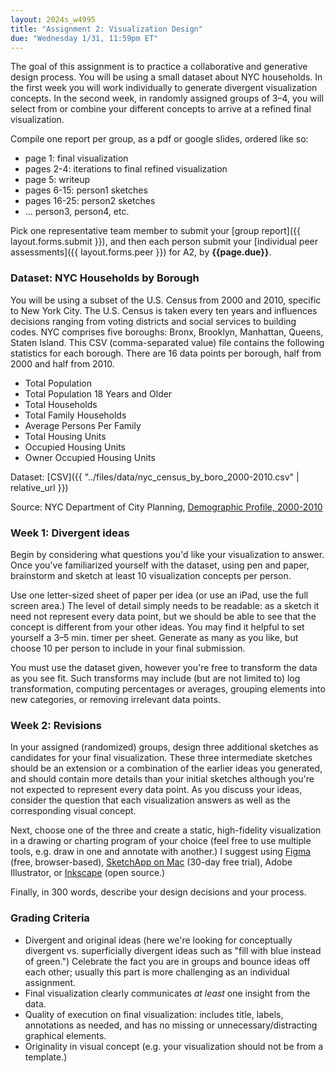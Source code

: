 ```yaml
---
layout: 2024s_w4995
title: "Assignment 2: Visualization Design"
due: "Wednesday 1/31, 11:59pm ET"
---
```


The goal of this assignment is to practice a collaborative and generative design process. You will be using a small dataset about NYC households. In the first week you will work individually to generate divergent visualization concepts. In the second week, in randomly assigned groups of 3–4, you will select from or combine your different concepts to arrive at a refined final visualization.

Compile one report per group, as a pdf or google slides, ordered like so:
- page 1: final visualization
- pages 2-4: iterations to final refined visualization
- page 5: writeup
- pages 6-15: person1 sketches
- pages 16-25: person2 sketches
- ... person3, person4, etc.

Pick one representative team member to submit your [group report]({{ layout.forms.submit }}), and then each person submit your [individual peer assessments]({{ layout.forms.peer }}) for A2, by **{{page.due}}**.

### Dataset: NYC Households by Borough

You will be using a subset of the U.S. Census from 2000 and 2010, specific to New York City. The U.S. Census is taken every ten years and influences decisions ranging from voting districts and social services to building codes. NYC comprises five boroughs: Bronx, Brooklyn, Manhattan, Queens, Staten Island. This CSV (comma-separated value) file contains the following statistics for each borough. There are 16 data points per borough, half from 2000 and half from 2010.
- Total Population
- Total Population 18 Years and Older
- Total Households
- Total Family Households
- Average Persons Per Family
- Total Housing Units
- Occupied Housing Units
- Owner Occupied Housing Units

Dataset: [CSV]({{ "../files/data/nyc_census_by_boro_2000-2010.csv" |  relative_url }})

Source: NYC Department of City Planning, [Demographic Profile, 2000-2010](https://www1.nyc.gov/site/planning/data-maps/nyc-population/census-2010.page)

### Week 1: Divergent ideas

Begin by considering what questions you'd like your visualization to answer. Once you've familiarized yourself with the dataset, using pen and paper, brainstorm and sketch at least 10 visualization concepts per person.

Use one letter-sized sheet of paper per idea (or use an iPad, use the full screen area.) The level of detail simply needs to be readable: as a sketch it need not represent every data point, but we should be able to see that the concept is different from your other ideas. You may find it helpful to set yourself a 3–5 min. timer per sheet. Generate as many as you like, but choose 10 per person to include in your final submission.

You must use the dataset given, however you're free to transform the data as you see fit. Such transforms may include (but are not limited to) log transformation, computing percentages or averages, grouping elements into new categories, or removing irrelevant data points.

### Week 2: Revisions

In your assigned (randomized) groups, design three additional sketches as candidates for your final visualization. These three intermediate sketches should be an extension or a combination of the earlier ideas you generated, and should contain more details than your initial sketches although you're not expected to represent every data point. As you discuss your ideas, consider the question that each visualization answers as well as the corresponding visual concept.

Next, choose one of the three and create a static, high-fidelity visualization in a drawing or charting program of your choice (feel free to use multiple tools, e.g. draw in one and annotate with another.) I suggest using [Figma](https://www.figma.com) (free, browser-based), [SketchApp on Mac](https://www.sketchapp.com/) (30-day free trial), Adobe Illustrator, or [Inkscape](https://inkscape.org/en/) (open source.)

Finally, in 300 words, describe your design decisions and your process.

### Grading Criteria

- Divergent and original ideas (here we're looking for conceptually divergent vs. superficially divergent ideas such as "fill with blue instead of green.") Celebrate the fact you are in groups and bounce ideas off each other; usually this part is more challenging as an individual assignment.
- Final visualization clearly communicates _at least_ one insight from the data.
- Quality of execution on final visualization: includes title, labels, annotations as needed, and has no missing or unnecessary/distracting graphical elements.
- Originality in visual concept (e.g. your visualization should not be from a template.)
